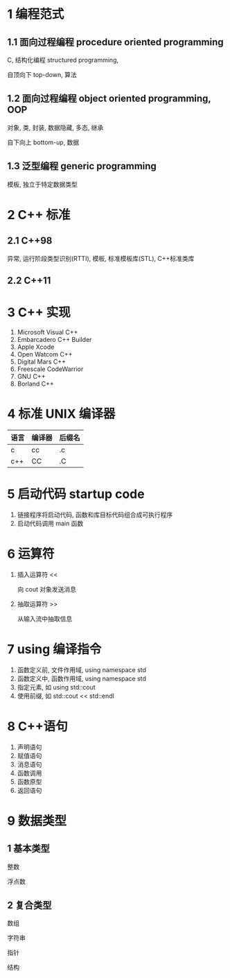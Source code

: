 # 1 编程范式

## 1.1 面向过程编程 procedure oriented programming

C, 结构化编程 structured programming,

自顶向下 top-down, 算法

## 1.2 面向过程编程 object oriented programming, OOP

对象, 类, 封装, 数据隐藏, 多态, 继承

自下向上 bottom-up, 数据

## 1.3 泛型编程 generic programming

模板, 独立于特定数据类型

# 2 C++ 标准

## 2.1 C++98

异常, 运行阶段类型识别(RTTI), 模板, 标准模板库(STL), C++标准类库

## 2.2 C++11


# 3 C++ 实现

1. Microsoft Visual C++
2. Embarcadero C++ Builder
3. Apple Xcode
4. Open Watcom C++
5. Digital Mars C++
6. Freescale CodeWarrior
7. GNU C++
8. Borland C++

# 4 标准 UNIX 编译器

| 语言 | 编译器 | 后缀名 |
| --- | --- | --- |
| c   | cc | .c |
| c++ | CC | .C |

# 5 启动代码 startup code

1. 链接程序将启动代码, 函数和库目标代码组合成可执行程序
2. 启动代码调用 main 函数

# 6 运算符

1. 插入运算符 <<

	向 cout 对象发送消息

2. 抽取运算符 >>

	从输入流中抽取信息

# 7 using 编译指令

1. 函数定义前, 文件作用域, using namespace std
2. 函数定义中, 函数作用域, using namespace std
3. 指定元素, 如 using std::cout
4. 使用前缀, 如 std::cout << std::endl

# 8 C++语句

1. 声明语句
2. 赋值语句
3. 消息语句
4. 函数调用
5. 函数原型
6. 返回语句

# 9 数据类型

## 1 基本类型

整数

浮点数

## 2 复合类型

数组

字符串

指针

结构
